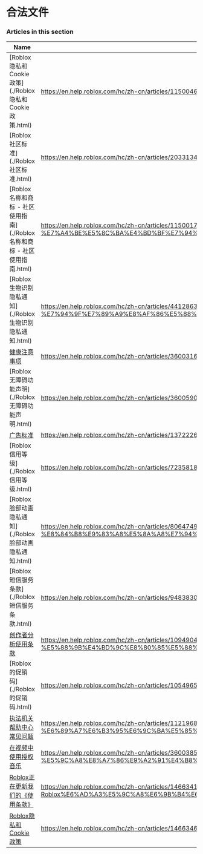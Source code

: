 # 合法文件  
### Articles in this section
Name|URL
-|-
[Roblox 隐私和 Cookie 政策](./Roblox 隐私和 Cookie 政策.html) |https://en.help.roblox.com/hc/zh-cn/articles/115004630823-Roblox-%E9%9A%90%E7%A7%81%E5%92%8C-Cookie-%E6%94%BF%E7%AD%96
[Roblox 社区标准](./Roblox 社区标准.html) |https://en.help.roblox.com/hc/zh-cn/articles/203313410-Roblox-%E7%A4%BE%E5%8C%BA%E6%A0%87%E5%87%86
[Roblox 名称和商标 - 社区使用指南](./Roblox 名称和商标 - 社区使用指南.html) |https://en.help.roblox.com/hc/zh-cn/articles/115001708126-Roblox-%E5%90%8D%E7%A7%B0%E5%92%8C%E5%95%86%E6%A0%87-%E7%A4%BE%E5%8C%BA%E4%BD%BF%E7%94%A8%E6%8C%87%E5%8D%97
[Roblox 生物识别隐私通知](./Roblox 生物识别隐私通知.html) |https://en.help.roblox.com/hc/zh-cn/articles/4412863575316-Roblox-%E7%94%9F%E7%89%A9%E8%AF%86%E5%88%AB%E9%9A%90%E7%A7%81%E9%80%9A%E7%9F%A5
[健康注意事项](./健康注意事项.html) |https://en.help.roblox.com/hc/zh-cn/articles/360031603131-%E5%81%A5%E5%BA%B7%E6%B3%A8%E6%84%8F%E4%BA%8B%E9%A1%B9
[Roblox 无障碍功能声明](./Roblox 无障碍功能声明.html) |https://en.help.roblox.com/hc/zh-cn/articles/360059080071-Roblox-%E6%97%A0%E9%9A%9C%E7%A2%8D%E5%8A%9F%E8%83%BD%E5%A3%B0%E6%98%8E
[广告标准](./广告标准.html) |https://en.help.roblox.com/hc/zh-cn/articles/13722260778260-%E5%B9%BF%E5%91%8A%E6%A0%87%E5%87%86
[Roblox 信用等级](./Roblox 信用等级.html) |https://en.help.roblox.com/hc/zh-cn/articles/7235818866964-Roblox-%E4%BF%A1%E7%94%A8%E7%AD%89%E7%BA%A7
[Roblox 脸部动画隐私通知](./Roblox 脸部动画隐私通知.html) |https://en.help.roblox.com/hc/zh-cn/articles/8064749848980-Roblox-%E8%84%B8%E9%83%A8%E5%8A%A8%E7%94%BB%E9%9A%90%E7%A7%81%E9%80%9A%E7%9F%A5
[Roblox 短信服务条款](./Roblox 短信服务条款.html) |https://en.help.roblox.com/hc/zh-cn/articles/9483830673556-Roblox-%E7%9F%AD%E4%BF%A1%E6%9C%8D%E5%8A%A1%E6%9D%A1%E6%AC%BE
[创作者分析使用条款](./创作者分析使用条款.html) |https://en.help.roblox.com/hc/zh-cn/articles/10949046065044-%E5%88%9B%E4%BD%9C%E8%80%85%E5%88%86%E6%9E%90%E4%BD%BF%E7%94%A8%E6%9D%A1%E6%AC%BE
[Roblox 的促销码](./Roblox 的促销码.html) |https://en.help.roblox.com/hc/zh-cn/articles/10549651908244-Roblox-%E7%9A%84%E4%BF%83%E9%94%80%E7%A0%81
[执法机关帮助中心常见问题](./执法机关帮助中心常见问题.html) |https://en.help.roblox.com/hc/zh-cn/articles/11219680442260-%E6%89%A7%E6%B3%95%E6%9C%BA%E5%85%B3%E5%B8%AE%E5%8A%A9%E4%B8%AD%E5%BF%83%E5%B8%B8%E8%A7%81%E9%97%AE%E9%A2%98
[在视频中使用授权音乐](./在视频中使用授权音乐.html) |https://en.help.roblox.com/hc/zh-cn/articles/360038525351-%E5%9C%A8%E8%A7%86%E9%A2%91%E4%B8%AD%E4%BD%BF%E7%94%A8%E6%8E%88%E6%9D%83%E9%9F%B3%E4%B9%90
[Roblox正在更新我们的《使用条款》](./Roblox正在更新我们的《使用条款》.html) |https://en.help.roblox.com/hc/zh-cn/articles/14663412502676-Roblox%E6%AD%A3%E5%9C%A8%E6%9B%B4%E6%96%B0%E6%88%91%E4%BB%AC%E7%9A%84-%E4%BD%BF%E7%94%A8%E6%9D%A1%E6%AC%BE-
[Roblox隐私和Cookie政策](./Roblox隐私和Cookie政策.html) |https://en.help.roblox.com/hc/zh-cn/articles/14663460303380-Roblox%E9%9A%90%E7%A7%81%E5%92%8CCookie%E6%94%BF%E7%AD%96
